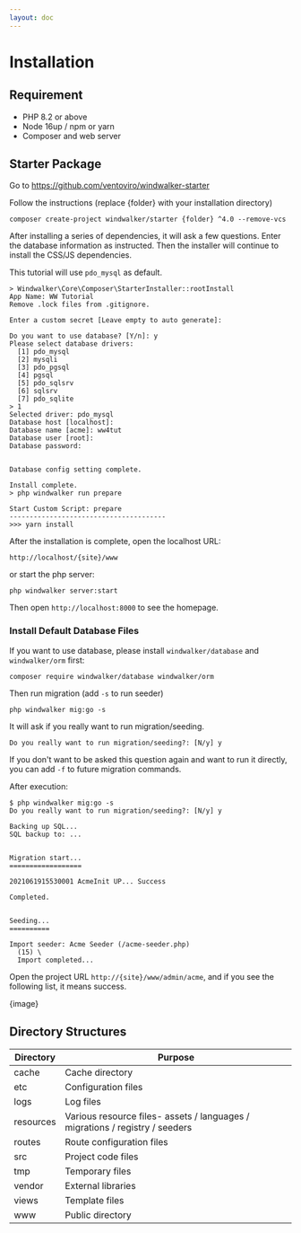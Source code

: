 ```yaml
---
layout: doc
---
```


# Installation

## Requirement

- PHP 8.2 or above
- Node 16up / npm or yarn
- Composer and web server

## Starter Package

Go to https://github.com/ventoviro/windwalker-starter

Follow the instructions (replace {folder} with your installation directory)

``` 
composer create-project windwalker/starter {folder} ^4.0 --remove-vcs
```

After installing a series of dependencies, it will ask a few questions. Enter the database
information as instructed. Then the installer will continue to install the CSS/JS
dependencies.

This tutorial will use `pdo_mysql` as default.

```shell
> Windwalker\Core\Composer\StarterInstaller::rootInstall
App Name: WW Tutorial
Remove .lock files from .gitignore.

Enter a custom secret [Leave empty to auto generate]:

Do you want to use database? [Y/n]: y
Please select database drivers:
  [1] pdo_mysql
  [2] mysqli
  [3] pdo_pgsql
  [4] pgsql
  [5] pdo_sqlsrv
  [6] sqlsrv
  [7] pdo_sqlite
> 1
Selected driver: pdo_mysql
Database host [localhost]:
Database name [acme]: ww4tut
Database user [root]:
Database password:


Database config setting complete.

Install complete.
> php windwalker run prepare

Start Custom Script: prepare
---------------------------------------
>>> yarn install
```

After the installation is complete, open the localhost URL:

```
http://localhost/{site}/www
```

or start the php server:

```shell
php windwalker server:start
```

Then open `http://localhost:8000` to see the homepage.

### Install Default Database Files

If you want to use database, please install `windwalker/database` and `windwalker/orm` first:

```shell
composer require windwalker/database windwalker/orm
```

Then run migration (add `-s` to run seeder)

```shell
php windwalker mig:go -s
```

It will ask if you really want to run migration/seeding.

```shell
Do you really want to run migration/seeding?: [N/y] y
```

If you don't want to be asked this question again and want to run it directly, you can add `-f` to
future migration commands.

After execution:

```shell
$ php windwalker mig:go -s
Do you really want to run migration/seeding?: [N/y] y

Backing up SQL...
SQL backup to: ...


Migration start...
==================

2021061915530001 AcmeInit UP... Success

Completed.


Seeding...
==========

Import seeder: Acme Seeder (/acme-seeder.php)
  (15) \
  Import completed...
```

Open the project URL `http://{site}/www/admin/acme`, and if you see the following list, it means
success.

{image}

## Directory Structures

| **Directory** | **Purpose**                                                                  |
|---------------|------------------------------------------------------------------------------|
| cache         | Cache directory                                                              |
| etc           | Configuration files                                                          |
| logs          | Log files                                                                    |
| resources     | Various resource files- assets / languages / migrations / registry / seeders |
| routes        | Route configuration files                                                    |
| src           | Project code files                                                           |
| tmp           | Temporary files                                                              |
| vendor        | External libraries                                                           |
| views         | Template files                                                               |
| www           | Public directory                                                             |
